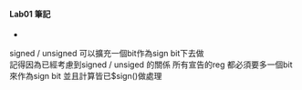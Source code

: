 #### Lab01 筆記
-
signed / unsigned 可以擴充一個bit作為sign bit下去做  
記得因為已經考慮到signed / unsiged 的關係 
所有宣告的reg 都必須要多一個bit來作為sign bit
並且計算皆已$sign()做處理
